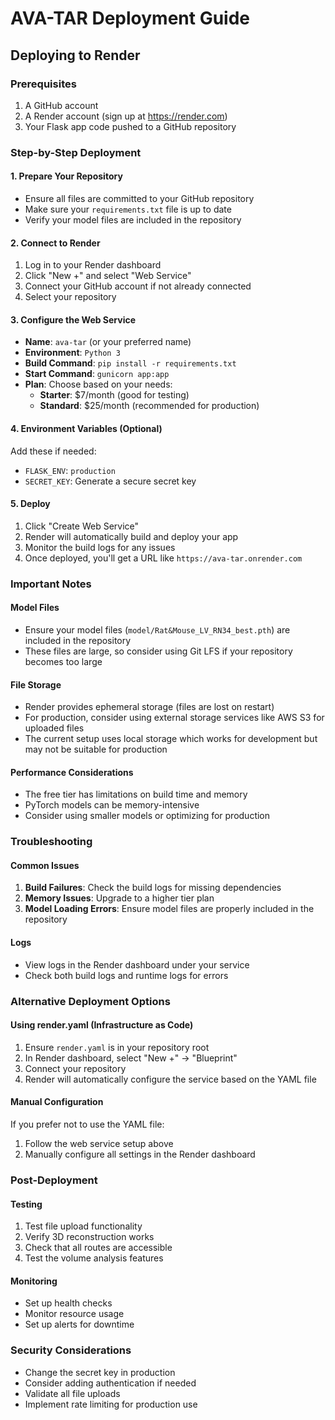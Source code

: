 # AVA-TAR Deployment Guide

## Deploying to Render

### Prerequisites
1. A GitHub account
2. A Render account (sign up at https://render.com)
3. Your Flask app code pushed to a GitHub repository

### Step-by-Step Deployment

#### 1. Prepare Your Repository
- Ensure all files are committed to your GitHub repository
- Make sure your `requirements.txt` file is up to date
- Verify your model files are included in the repository

#### 2. Connect to Render
1. Log in to your Render dashboard
2. Click "New +" and select "Web Service"
3. Connect your GitHub account if not already connected
4. Select your repository

#### 3. Configure the Web Service
- **Name**: `ava-tar` (or your preferred name)
- **Environment**: `Python 3`
- **Build Command**: `pip install -r requirements.txt`
- **Start Command**: `gunicorn app:app`
- **Plan**: Choose based on your needs:
  - **Starter**: $7/month (good for testing)
  - **Standard**: $25/month (recommended for production)

#### 4. Environment Variables (Optional)
Add these if needed:
- `FLASK_ENV`: `production`
- `SECRET_KEY`: Generate a secure secret key

#### 5. Deploy
1. Click "Create Web Service"
2. Render will automatically build and deploy your app
3. Monitor the build logs for any issues
4. Once deployed, you'll get a URL like `https://ava-tar.onrender.com`

### Important Notes

#### Model Files
- Ensure your model files (`model/Rat&Mouse_LV_RN34_best.pth`) are included in the repository
- These files are large, so consider using Git LFS if your repository becomes too large

#### File Storage
- Render provides ephemeral storage (files are lost on restart)
- For production, consider using external storage services like AWS S3 for uploaded files
- The current setup uses local storage which works for development but may not be suitable for production

#### Performance Considerations
- The free tier has limitations on build time and memory
- PyTorch models can be memory-intensive
- Consider using smaller models or optimizing for production

### Troubleshooting

#### Common Issues
1. **Build Failures**: Check the build logs for missing dependencies
2. **Memory Issues**: Upgrade to a higher tier plan
3. **Model Loading Errors**: Ensure model files are properly included in the repository

#### Logs
- View logs in the Render dashboard under your service
- Check both build logs and runtime logs for errors

### Alternative Deployment Options

#### Using render.yaml (Infrastructure as Code)
1. Ensure `render.yaml` is in your repository root
2. In Render dashboard, select "New +" → "Blueprint"
3. Connect your repository
4. Render will automatically configure the service based on the YAML file

#### Manual Configuration
If you prefer not to use the YAML file:
1. Follow the web service setup above
2. Manually configure all settings in the Render dashboard

### Post-Deployment

#### Testing
1. Test file upload functionality
2. Verify 3D reconstruction works
3. Check that all routes are accessible
4. Test the volume analysis features

#### Monitoring
- Set up health checks
- Monitor resource usage
- Set up alerts for downtime

### Security Considerations
- Change the secret key in production
- Consider adding authentication if needed
- Validate all file uploads
- Implement rate limiting for production use
